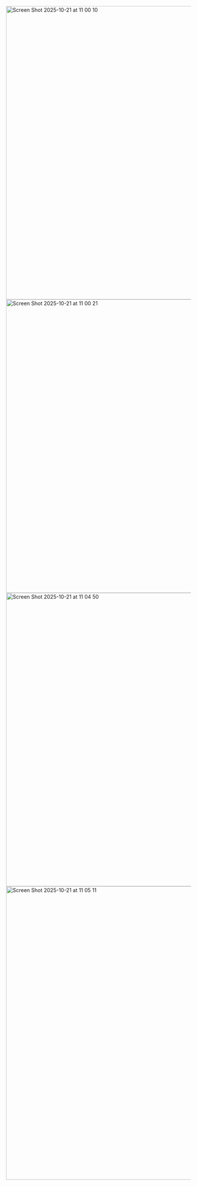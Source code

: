 <img width="1280" height="800" alt="Screen Shot 2025-10-21 at 11 00 10" src="https://github.com/user-attachments/assets/c6c21222-0e0f-4be3-b8d9-4ff4374fb1a9" />
<img width="1280" height="800" alt="Screen Shot 2025-10-21 at 11 00 21" src="https://github.com/user-attachments/assets/15044314-e1e8-4cb9-be9b-400823abfa08" />
<img width="1280" height="800" alt="Screen Shot 2025-10-21 at 11 04 50" src="https://github.com/user-attachments/assets/56443ef8-4df6-418d-8b93-f66c842c9ce2" />
<img width="1280" height="800" alt="Screen Shot 2025-10-21 at 11 05 11" src="https://github.com/user-attachments/assets/a5cd204f-246f-40d0-ad3b-52b8be904b1a" />
